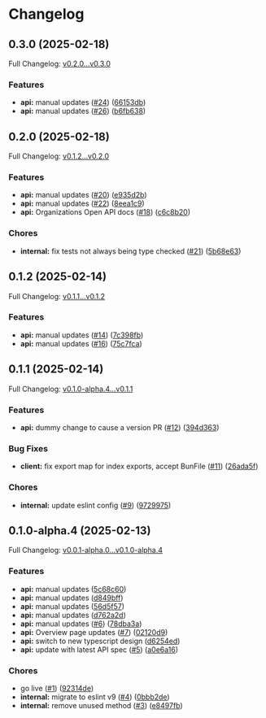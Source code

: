 # Changelog

## 0.3.0 (2025-02-18)

Full Changelog: [v0.2.0...v0.3.0](https://github.com/gitpod-io/gitpod-sdk-typescript/compare/v0.2.0...v0.3.0)

### Features

* **api:** manual updates ([#24](https://github.com/gitpod-io/gitpod-sdk-typescript/issues/24)) ([66153db](https://github.com/gitpod-io/gitpod-sdk-typescript/commit/66153dbf178520a0a52f26e0e10b4ef1421a9317))
* **api:** manual updates ([#26](https://github.com/gitpod-io/gitpod-sdk-typescript/issues/26)) ([b6fb638](https://github.com/gitpod-io/gitpod-sdk-typescript/commit/b6fb638e126b63f4563b789a6e1f91a9e11f9320))

## 0.2.0 (2025-02-18)

Full Changelog: [v0.1.2...v0.2.0](https://github.com/gitpod-io/gitpod-sdk-typescript/compare/v0.1.2...v0.2.0)

### Features

* **api:** manual updates ([#20](https://github.com/gitpod-io/gitpod-sdk-typescript/issues/20)) ([e935d2b](https://github.com/gitpod-io/gitpod-sdk-typescript/commit/e935d2b37a8710c5f8d002b1c6f32529706a4693))
* **api:** manual updates ([#22](https://github.com/gitpod-io/gitpod-sdk-typescript/issues/22)) ([8eea1c9](https://github.com/gitpod-io/gitpod-sdk-typescript/commit/8eea1c93c572b76e4317f58e8d5549c4b49387f3))
* **api:** Organizations Open API docs ([#18](https://github.com/gitpod-io/gitpod-sdk-typescript/issues/18)) ([c6c8b20](https://github.com/gitpod-io/gitpod-sdk-typescript/commit/c6c8b2098433a1246329f4dec7371e2ae2963b01))


### Chores

* **internal:** fix tests not always being type checked ([#21](https://github.com/gitpod-io/gitpod-sdk-typescript/issues/21)) ([5b68e63](https://github.com/gitpod-io/gitpod-sdk-typescript/commit/5b68e634ad747b78ee55b4d30920f010953422be))

## 0.1.2 (2025-02-14)

Full Changelog: [v0.1.1...v0.1.2](https://github.com/gitpod-io/gitpod-sdk-typescript/compare/v0.1.1...v0.1.2)

### Features

* **api:** manual updates ([#14](https://github.com/gitpod-io/gitpod-sdk-typescript/issues/14)) ([7c398fb](https://github.com/gitpod-io/gitpod-sdk-typescript/commit/7c398fb2159022f99e478d87599da377bfb070db))
* **api:** manual updates ([#16](https://github.com/gitpod-io/gitpod-sdk-typescript/issues/16)) ([75c7fca](https://github.com/gitpod-io/gitpod-sdk-typescript/commit/75c7fcaecd06e9f190a9246f9c055168a9f3de11))

## 0.1.1 (2025-02-14)

Full Changelog: [v0.1.0-alpha.4...v0.1.1](https://github.com/gitpod-io/gitpod-sdk-typescript/compare/v0.1.0-alpha.4...v0.1.1)

### Features

* **api:** dummy change to cause a version PR ([#12](https://github.com/gitpod-io/gitpod-sdk-typescript/issues/12)) ([394d363](https://github.com/gitpod-io/gitpod-sdk-typescript/commit/394d36352fafe2331e4e554fdeaa4c002cf879ea))


### Bug Fixes

* **client:** fix export map for index exports, accept BunFile ([#11](https://github.com/gitpod-io/gitpod-sdk-typescript/issues/11)) ([26ada5f](https://github.com/gitpod-io/gitpod-sdk-typescript/commit/26ada5f30ba94e0fa0640b1e4645a7c37f30385a))


### Chores

* **internal:** update eslint config ([#9](https://github.com/gitpod-io/gitpod-sdk-typescript/issues/9)) ([9729975](https://github.com/gitpod-io/gitpod-sdk-typescript/commit/9729975380bd7890239e813c30df668b5a7ff63d))

## 0.1.0-alpha.4 (2025-02-13)

Full Changelog: [v0.0.1-alpha.0...v0.1.0-alpha.4](https://github.com/gitpod-io/gitpod-sdk-typescript/compare/v0.0.1-alpha.0...v0.1.0-alpha.4)

### Features

* **api:** manual updates ([5c68c60](https://github.com/gitpod-io/gitpod-sdk-typescript/commit/5c68c60a7762bd7b848859694b940cd5dd964d43))
* **api:** manual updates ([d849bff](https://github.com/gitpod-io/gitpod-sdk-typescript/commit/d849bff6aebcaf5f1a105e549aae1adb0a11edc5))
* **api:** manual updates ([56d5f57](https://github.com/gitpod-io/gitpod-sdk-typescript/commit/56d5f57d2e1f7dea579ce9fe42b17ea62c6c65ad))
* **api:** manual updates ([d762a2d](https://github.com/gitpod-io/gitpod-sdk-typescript/commit/d762a2dc396245e439f934a76d027811326622c9))
* **api:** manual updates ([#6](https://github.com/gitpod-io/gitpod-sdk-typescript/issues/6)) ([78dba3a](https://github.com/gitpod-io/gitpod-sdk-typescript/commit/78dba3a84e0f7c8c1756f6409e29839b49139843))
* **api:** Overview page updates ([#7](https://github.com/gitpod-io/gitpod-sdk-typescript/issues/7)) ([02120d9](https://github.com/gitpod-io/gitpod-sdk-typescript/commit/02120d96844eeaa4e0de4c24d05eb79f2eef768e))
* **api:** switch to new typescript design ([d6254ed](https://github.com/gitpod-io/gitpod-sdk-typescript/commit/d6254ed59ff136362bd409ec0700f655d8ac55cd))
* **api:** update with latest API spec ([#5](https://github.com/gitpod-io/gitpod-sdk-typescript/issues/5)) ([a0e6a16](https://github.com/gitpod-io/gitpod-sdk-typescript/commit/a0e6a16857ed8d1cb985303d27c58e8cfc8bfa47))


### Chores

* go live ([#1](https://github.com/gitpod-io/gitpod-sdk-typescript/issues/1)) ([92314de](https://github.com/gitpod-io/gitpod-sdk-typescript/commit/92314dea88f7a096397e0e15f0621e86eab33df4))
* **internal:** migrate to eslint v9 ([#4](https://github.com/gitpod-io/gitpod-sdk-typescript/issues/4)) ([0bbb2de](https://github.com/gitpod-io/gitpod-sdk-typescript/commit/0bbb2de50b0c2c8f8f8bfd084da763a2f4a94e1e))
* **internal:** remove unused method ([#3](https://github.com/gitpod-io/gitpod-sdk-typescript/issues/3)) ([e8497fb](https://github.com/gitpod-io/gitpod-sdk-typescript/commit/e8497fb8c7509cd376f8e8513f6b89c847776c2c))
